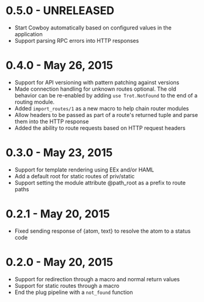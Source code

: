 # 0.5.0 - UNRELEASED
- Start Cowboy automatically based on configured values in the application
- Support parsing RPC errors into HTTP responses

# 0.4.0 - May 26, 2015
- Support for API versioning with pattern patching against versions
- Made connection handling for unknown routes optional. The old behavior can be re-enabled by adding `use Trot.NotFound` to the end of a routing module.
- Added `import_routes/1` as a new macro to help chain router modules
- Allow headers to be passed as part of a route's returned tuple and parse them into the HTTP response
- Added the ability to route requests based on HTTP request headers

# 0.3.0 - May 23, 2015
- Support for template rendering using EEx and/or HAML
- Add a default root for static routes of priv/static
- Support setting the module attribute @path_root as a prefix to route paths

# 0.2.1 - May 20, 2015
- Fixed sending response of {atom, text} to resolve the atom to a status code

# 0.2.0 - May 20, 2015
- Support for redirection through a macro and normal return values
- Support for static routes through a macro
- End the plug pipeline with a `not_found` function
